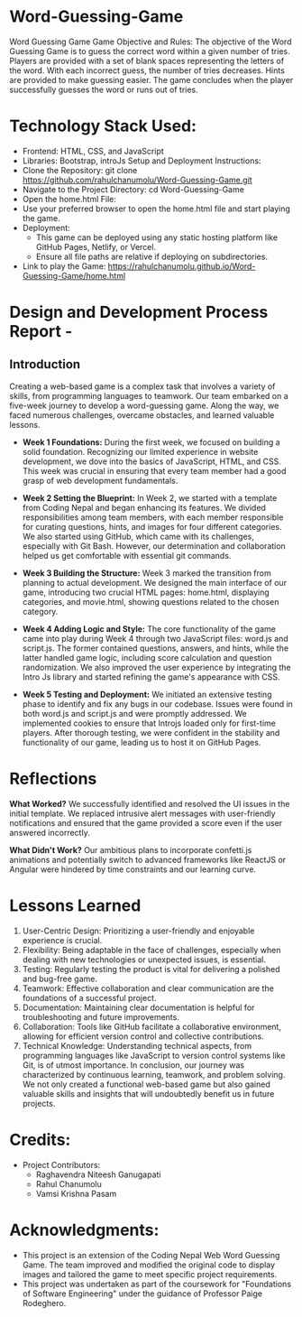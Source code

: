 # Word-Guessing-Game
Word Guessing Game
Game Objective and Rules:
The objective of the Word Guessing Game is to guess the correct word within a given number of tries. Players are provided with a set of blank spaces representing the letters of the word. With each incorrect guess, the number of tries decreases. Hints are provided to make guessing easier. The game concludes when the player successfully guesses the word or runs out of tries.


# Technology Stack Used:
* Frontend: HTML, CSS, and JavaScript
* Libraries: Bootstrap, introJs
Setup and Deployment Instructions:
* Clone the Repository: git clone https://github.com/rahulchanumolu/Word-Guessing-Game.git
* Navigate to the Project Directory: cd Word-Guessing-Game 
* Open the home.html File:
* Use your preferred browser to open the home.html file and start playing the game.
* Deployment:
    * This game can be deployed using any static hosting platform like GitHub Pages, Netlify, or Vercel.
    * Ensure all file paths are relative if deploying on subdirectories.
* Link to play the Game: https://rahulchanumolu.github.io/Word-Guessing-Game/home.html

# Design and Development Process Report - 

## Introduction 
   Creating a web-based game is a complex task that involves a variety of skills, from programming 
   languages to teamwork. Our team embarked on a five-week journey to develop a word-guessing 
   game. Along the way, we faced numerous challenges, overcame obstacles, and learned valuable 
   lessons.
   
* **Week 1 Foundations:** 
   During the first week, we focused on building a solid foundation. Recognizing our limited 
   experience in website development, we dove into the basics of JavaScript, HTML, and CSS. This 
   week was crucial in ensuring that every team member had a good grasp of web development 
   fundamentals.
   
* **Week 2 Setting the Blueprint:** 
   In Week 2, we started with a template from Coding Nepal and began enhancing its features. We 
   divided responsibilities among team members, with each member responsible for curating 
   questions, hints, and images for four different categories. We also started using GitHub, which 
   came with its challenges, especially with Git Bash. However, our determination and collaboration 
   helped us get comfortable with essential git commands. 
   
* **Week 3 Building the Structure:** 
   Week 3 marked the transition from planning to actual development. We designed the main 
   interface of our game, introducing two crucial HTML pages: home.html, displaying categories, 
   and movie.html, showing questions related to the chosen category. 
   
* **Week 4 Adding Logic and Style:** 
   The core functionality of the game came into play during Week 4 through two JavaScript files: 
   word.js and script.js. The former contained questions, answers, and hints, while the latter handled 
   game logic, including score calculation and question randomization. We also improved the user 
   experience by integrating the Intro Js library and started refining the game's appearance with CSS. 
   
* **Week 5 Testing and Deployment:** 
   We initiated an extensive testing phase to identify and fix any bugs in our codebase. Issues were 
   found in both word.js and script.js and were promptly addressed. We implemented cookies to 
   ensure that Introjs loaded only for first-time players. After thorough testing, we were confident in 
   the stability and functionality of our game, leading us to host it on GitHub Pages. 
   
# Reflections 
**What Worked?** We successfully identified and resolved the UI issues in the initial template. We 
replaced intrusive alert messages with user-friendly notifications and ensured that the game 
provided a score even if the user answered incorrectly.

**What Didn't Work?** Our ambitious plans to incorporate confetti.js animations and potentially 
switch to advanced frameworks like ReactJS or Angular were hindered by time constraints and 
our learning curve. 
# Lessons Learned 
1. User-Centric Design: Prioritizing a user-friendly and enjoyable experience is crucial. 
2. Flexibility: Being adaptable in the face of challenges, especially when dealing with new 
technologies or unexpected issues, is essential. 
3. Testing: Regularly testing the product is vital for delivering a polished and bug-free game. 
4. Teamwork: Effective collaboration and clear communication are the foundations of a successful 
project. 
5. Documentation: Maintaining clear documentation is helpful for troubleshooting and future 
improvements. 
6. Collaboration: Tools like GitHub facilitate a collaborative environment, allowing for efficient 
version control and collective contributions. 
7. Technical Knowledge: Understanding technical aspects, from programming languages like 
JavaScript to version control systems like Git, is of utmost importance. 
In conclusion, our journey was characterized by continuous learning, teamwork, and problem
solving. We not only created a functional web-based game but also gained valuable skills and 
insights that will undoubtedly benefit us in future projects.    

# Credits:
* Project Contributors:
    * Raghavendra Niteesh Ganugapati
    * Rahul Chanumolu
    * Vamsi Krishna Pasam


# Acknowledgments:
   * This project is an extension of the Coding Nepal Web Word Guessing Game. The team improved and modified the original code to display images and tailored the game to meet specific project requirements.
   * This project was undertaken as part of the coursework for "Foundations of Software Engineering" under the guidance of Professor Paige Rodeghero.

